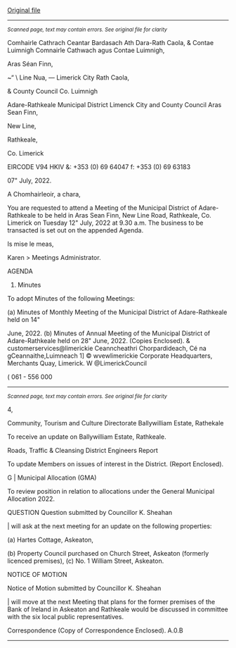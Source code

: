 [Original file](https://www.limerick.ie/sites/default/files/media/documents/2022-07/00%20Agenda%20Monthly%20Meeting%20Adare-Rathkeale%2012th%20July%202022.pdf)

---
*<small>Scanned page, text may contain errors. See original file for clarity</small>*  

Comhairle Cathrach Ceantar Bardasach Ath Dara-Rath Caola,
& Contae Luimnigh Comnairle Cathwach agus Contae Luimnigh,

Aras Séan Finn,

~“ \ Line Nua,
— Limerick City Rath Caola,

& County Council Co. Luimnigh

Adare-Rathkeale Municipal District
Limenck City and County Council
Aras Sean Finn,

New Line,

Rathkeale,

Co. Limerick

EIRCODE V94 HKIV
&: +353 (0) 69 64047
f: +353 (0) 69 63183

07" July, 2022.

A Chomhairleoir, a chara,

You are requested to attend a Meeting of the Municipal District of Adare-Rathkeale to be held in
Aras Sean Finn, New Line Road, Rathkeale, Co. Limerick on Tuesday 12" July, 2022 at 9.30 a.m.
The business to be transacted is set out on the appended Agenda.

Is mise le meas,

Karen >
Meetings Administrator.

AGENDA
1. Minutes

To adopt Minutes of the following Meetings:

(a) Minutes of Monthly Meeting of the Municipal District of Adare-Rathkeale held on 14"

June, 2022.
(b) Minutes of Annual Meeting of the Municipal District of Adare-Rathkeale held on 28"
June, 2022.
(Copies Enclosed).
& customerservices@limerickie
Ceanncheathri Chorpardideach, Cé na gCeannaithe,Luimneach 1] © wvewlimerickie
Corporate Headquarters, Merchants Quay, Limerick. W @LimerickCouncil

( 061 - 556 000


---
*<small>Scanned page, text may contain errors. See original file for clarity</small>*  

4,

Community, Tourism and Culture Directorate
Ballywilliam Estate, Rathekale

To receive an update on Ballywilliam Estate, Rathkeale.

Roads, Traffic & Cleansing
District Engineers Report

To update Members on issues of interest in the District.
(Report Enclosed).

G | Municipal Allocation (GMA)

To review position in relation to allocations under the General Municipal Allocation 2022.

QUESTION
Question submitted by Councillor K. Sheahan

| will ask at the next meeting for an update on the following properties:

(a) Hartes Cottage, Askeaton,

(b) Property Council purchased on Church Street, Askeaton (formerly licenced premises),
(c) No. 1 William Street, Askeaton.

NOTICE OF MOTION

Notice of Motion submitted by Councillor K. Sheahan

| will move at the next Meeting that plans for the former premises of the Bank of Ireland in
Askeaton and Rathkeale would be discussed in committee with the six local public
representatives.

Correspondence
(Copy of Correspondence Enclosed).
A.0.B


---
